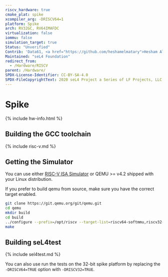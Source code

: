 ```yaml
---
riscv_hardware: true
cmake_plat: spike
xcompiler_arg: -DRISCV64=1
platform: Spike
arch: RV32GC, RV64IMAFDC
virtualization: false
iommu: false
simulation_target: true
Status: "Unverified"
Contrib: 'Data61, <a href="https://github.com/heshamelmatary">Hesham Almatary</a>'
Maintained: "seL4 Foundation"
redirect_from:
  - /Hardware/RISCV
parent: /Hardware/
SPDX-License-Identifier: CC-BY-SA-4.0
SPDX-FileCopyrightText: 2020 seL4 Project a Series of LF Projects, LLC.
---
```


# Spike

{% include hw-info.html %}

## Building the GCC toolchain

{% include risc-v.md %}

## Getting the Simulator

You can use either [RISC-V ISA
Simulator](https://github.com/riscv/riscv-isa-sim) or QEMU >= v4.2 shipped with
your Linux distribution.

If you prefer to build qemu from source, make sure you have the correct target
enabled.

```sh
git clone https://git.qemu.org/git/qemu.git
cd qemu
mkdir build
cd build
../configure --prefix=/opt/riscv --target-list=riscv64-softmmu,riscv32-softmmu
make
```

## Building seL4test

{% include sel4test.md %}

You can also use run the tests on the 32-bit spike platform by replacing
the `-DRISCV64=TRUE` option with `-DRISCV32=TRUE`.
